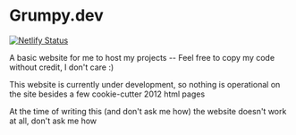 # Grumpy.dev

[![Netlify Status](https://api.netlify.com/api/v1/badges/5b3bdfa4-6ff4-48f7-8180-302b6d950de2/deploy-status)](https://app.netlify.com/sites/grumpydev/deploys)

A basic website for me to host my projects -- Feel free to copy my code without credit, I don't care :)

This website is currently under development, so nothing is operational on the site besides a few cookie-cutter 2012 html pages

At the time of writing this (and don't ask me how) the website doesn't work at all, don't ask me how
